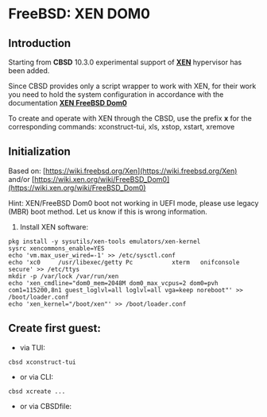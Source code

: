 # FreeBSD: XEN DOM0

## Introduction

Starting from **CBSD** 10.3.0 experimental support of [**XEN**](http://xenproject.org/) hypervisor has been added.

Since CBSD provides only a script wrapper to work with XEN, for their work you need to hold the system configuration in accordance with the documentation [**XEN FreeBSD Dom0**](http://wiki.xen.org/wiki/FreeBSD_Dom0)

To create and operate with XEN through the CBSD, use the prefix **x** for the corresponding commands: xconstruct-tui, xls, xstop, xstart, xremove

## Initialization

Based on: [https://wiki.freebsd.org/Xen](https://wiki.freebsd.org/Xen) and/or [https://wiki.xen.org/wiki/FreeBSD_Dom0](https://wiki.xen.org/wiki/FreeBSD_Dom0)

Hint: XEN/FreeBSD Dom0 boot not working in UEFI mode, please use legacy (MBR) boot method. Let us know if this is wrong information.

1) Install XEN software:

```
pkg install -y sysutils/xen-tools emulators/xen-kernel
sysrc xencommons_enable=YES
echo 'vm.max_user_wired=-1' >> /etc/sysctl.conf
echo 'xc0     /usr/libexec/getty Pc           xterm   onifconsole secure' >> /etc/ttys
mkdir -p /var/lock /var/run/xen
echo 'xen_cmdline="dom0_mem=2048M dom0_max_vcpus=2 dom0=pvh com1=115200,8n1 guest_loglvl=all loglvl=all vga=keep noreboot"' >> /boot/loader.conf
echo 'xen_kernel="/boot/xen"' >> /boot/loader.conf
```

## Create first guest:

* via TUI:

```
cbsd xconstruct-tui
```

* or via CLI:

```
cbsd xcreate ...
```

* or via CBSDfile:

```

```
